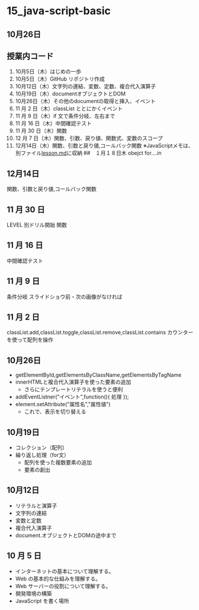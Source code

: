 # 15_java-script-basic
## 10月26日

## 授業内コード
1. 10月5日（木）はじめの一歩
2. 10月5日（木）GitHub リポジトリ作成
3. 10月12日（木）文字列の連結、変数、定数、複合代入演算子
4. 10月19日（木）documentオブジェクトとDOM
5. 10月26日（木）その他のdocumentの取得と挿入、イベント
6. 11 月 2 日（木）classList ととにかくイベント
7. 11 月 9 日（木）if 文で条件分岐、左右まで
8. 11 月 16 日（木）中間確認テスト
9. 11 月 30 日（木）関数
10. 12 月 7 日（木）関数、引数、戻り値、関数式、変数のスコープ
11. 12月14日（木）関数、引数と戻り値,コールバック関数
※JavaScriptメモは、別ファイル[lesson.md](./lesson.md)に収納
##　１月１８日木
obejct 
for....in


## 12月14日
関数、引数と戻り値,コールバック関数


## 11 月 30 日
LEVEL 別ドリル開始
関数
## 11 月 16 日
中間確認テスト
## 11 月 9 日
条件分岐
スライドショウ前・次の画像がなければ
## 11 月 2 日
classList.add,classList.toggle,classList.remove,classList.contains
カウンターを使って配列を操作

## 10月26日

- getElementById,getElementsByClassName,getElementsByTagName
- innerHTMLと複合代入演算子を使った要素の追加
    - さらにテンプレートリテラルを使うと便利
- addEventListner("イベント",function(){ 処理 });
- element.setAttribute("属性名","属性値")
    - これで、表示を切り替える


## 10月19日

- コレクション（配列）
- 繰り返し処理（for文）
    - 配列を使った複数要素の追加
    - 要素の創出


## 10月12日

- リテラルと演算子
- 文字列の連結
- 変数と定数
- 複合代入演算子
- document.オブジェクトとDOMの途中まで


## 10 月 5 日

- インターネットの基本について理解する。
- Web の基本的な仕組みを理解する。
- Web サーバーの役割について理解する。
- 開発環境の構築
- JavaScript を書く場所
